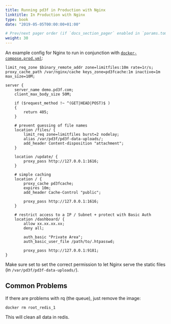 ```yaml
---
title: Running pd3f in Production with Nginx
linktitle: In Production with Nginx
type: book
date: "2019-05-05T00:00:00+01:00"

# Prev/next pager order (if `docs_section_pager` enabled in `params.toml`)
weight: 30
---
```



An example config for Nginx to run in conjunction with [`docker-compose.prod.yml`](./docker-compose.prod.yml):

```nginx
limit_req_zone $binary_remote_addr zone=limitfiles:10m rate=1r/s;
proxy_cache_path /var/nginx/cache keys_zone=pd3fcache:1m inactive=1m max_size=10M;

server {
    server_name demo.pd3f.com;
    client_max_body_size 50M;

    if ($request_method !~ ^(GET|HEAD|POST)$ )
    {
        return 405;
    }

    # prevent guessing of file names
    location /files/ {
        limit_req zone=limitfiles burst=2 nodelay;
        alias /var/pd3f/pd3f-data-uploads/;
        add_header Content-disposition "attachment";
    }

    location /update/ {
        proxy_pass http://127.0.0.1:1616;
    }

    # simple caching
    location / {
        proxy_cache pd3fcache;
        expires 10m;
        add_header Cache-Control "public";

        proxy_pass http://127.0.0.1:1616;
    }

    # restrict access to a IP / Subnet + protect with Basic Auth
    location /dashboard/ {
        allow xx.xx.xx.xx;
        deny all;

        auth_basic "Private Area";
        auth_basic_user_file /path/to/.htpasswd;

        proxy_pass http://127.0.0.1:9181;
}
```

Make sure set to set the correct permission to let Nginx serve the static files (in `/var/pd3f/pd3f-data-uploads/`).

## Common Problems

If there are problems with rq (the queue), just remove the image:

```
docker rm root_redis_1
```

This will clean all data in redis.

